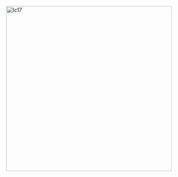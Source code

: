 <img width="446" alt="lc17" src="https://user-images.githubusercontent.com/40574628/72743846-0be3a400-3b72-11ea-9a38-f4f07f60dff8.PNG">
